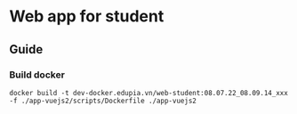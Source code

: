 # Web app for student

## Guide

### Build docker
```
docker build -t dev-docker.edupia.vn/web-student:08.07.22_08.09.14_xxx -f ./app-vuejs2/scripts/Dockerfile ./app-vuejs2

```